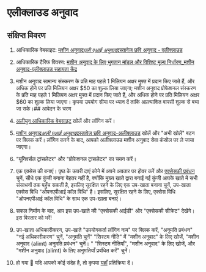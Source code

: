 # एलीक्लाउड अनुवाद

## संक्षिप्त विवरण

1. आधिकारिक वेबसाइट: [मशीन अनुवाद*एली एआई अनुवाद*दस्तावेज़ छवि अनुवाद - एलीक्लाउड](https://www.aliyun.com/product/ai/alimt)
2. आधिकारिक टैरिफ विवरण: [मशीन अनुवाद के लिए भुगतान मॉडल और विशिष्ट मूल्य निर्धारण_मशीन अनुवाद-एलीक्लाउड सहायता केंद्र](https://help.aliyun.com/document_detail/197134.html)
3. मशीन अनुवाद सामान्य संस्करण के प्रति माह पहले 1 मिलियन अक्षर मुफ्त में प्रदान किए जाते हैं, और अधिक होने पर प्रति मिलियन अक्षर $50 का शुल्क लिया जाएगा; मशीन अनुवाद प्रोफेशनल संस्करण के प्रति माह पहले 1 मिलियन अक्षर मुफ्त में प्रदान किए जाते हैं, और अधिक होने पर प्रति मिलियन अक्षर $60 का शुल्क लिया जाएगा। कृपया उपयोग सीमा पर ध्यान दें ताकि अप्रत्याशित वापसी शुल्क से बचा जा सके।## आवेदन के चरण

4. [अलीयुन आधिकारिक वेबसाइट](https://www.aliyun.com/) खोलें और लॉगिन करें।
5. [मशीन अनुवाद*अली एआई अनुवाद*दस्तावेज़ छवि अनुवाद-अलीक्लाउड](https://www.aliyun.com/product/ai/alimt) खोलें और "अभी खोलें" बटन पर क्लिक करें। लॉगिन करने के बाद, आपको अलीक्लाउड मशीन अनुवाद सेवा कंसोल पर ले जाया जाएगा।
6. "यूनिवर्सल ट्रांसलेटर" और "प्रोफेशनल ट्रांसलेटर" का चयन करें।
7. एक एक्सेस की बनाएं। पृष्ठ के ऊपरी दाएं कोने में अपने अवतार पर होवर करें और [एक्सेसकी प्रबंधन](https://ram.console.aliyun.com/manage/ak) चुनें, सीधे एक कुंजी बनाना बेहतर नहीं है, क्योंकि मुख्य खाते द्वारा बनाई गई कुंजी आपके खाते में सभी संसाधनों तक पहुँच सकती है, इसलिए सुरक्षित रहने के लिए एक उप-खाता बनाना चुनें, उप-खाता एक्सेस विधि "ओपनएपीआई कॉल विधि" है। इसलिए, सुरक्षित रहने के लिए, एक्सेस विधि "ओपनएपीआई कॉल विधि" के साथ एक उप-खाता बनाएं।
8. सफल निर्माण के बाद, आप इस उप-खाते की "एक्सेसकी आईडी" और "एक्सेसकी सीक्रेट" देखेंगे। इस विस्तार को भरें!
9. उप-खाता अधिकारीकरण, उप-खाते "उपयोगकर्ता लॉगिन नाम" पर क्लिक करें, "अनुमति प्रबंधन" "नई अधिकारीकरण" चुनें, "अनुमति चुनें" "सिस्टम नीति" में "मशीन अनुवाद" के लिए खोजें, "मशीन अनुवाद (alimt) अनुमति प्रबंधन" चुनें। " "सिस्टम नीतियाँ", "मशीन अनुवाद" के लिए खोजें, और "मशीन अनुवाद (alimt) के लिए अनुमतियाँ प्रबंधित करें" चुनें।
10. हो गया 🎉 यदि आपको कोई संदेह है, तो कृपया [यहाँ](https://github.com/immersive-translate/immersive-translate/issues/137) प्रतिक्रिया दें।
